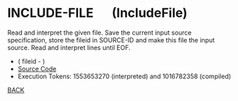 # INCLUDE-FILE &emsp; (IncludeFile)
Read and interpret the given file. Save the current input source specification, store the fileid in SOURCE-ID and make this file the input source. Read and interpret lines until EOF.
* ( fileid - )
* [Source Code](../words/file/IncludeFile.cs)
* Execution Tokens: 1553653270 (interpreted) and 1016782358 (compiled)


[BACK](builtins.md#IncludeFile)
